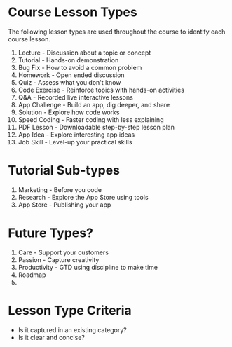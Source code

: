 # Course Lesson Types

The following lesson types are used throughout the course to identify each course lesson.

1. Lecture - Discussion about a topic or concept
2. Tutorial - Hands-on demonstration
3. Bug Fix - How to avoid a common problem
4. Homework - Open ended discussion
5. Quiz - Assess what you don't know
6. Code Exercise - Reinforce topics with hands-on activities
7. Q&A - Recorded live interactive lessons
8. App Challenge - Build an app, dig deeper, and share
9. Solution - Explore how code works
10. Speed Coding - Faster coding with less explaining
11. PDF Lesson - Downloadable step-by-step lesson plan
12. App Idea - Explore interesting app ideas
13. Job Skill - Level-up your practical skills



# Tutorial Sub-types

1. Marketing - Before you code
2. Research - Explore the App Store using tools
3. App Store - Publishing your app

# Future Types? #

1. Care - Support your customers
2. Passion - Capture creativity
3. Productivity - GTD using discipline to make time
4. Roadmap
5. 
  
# Lesson Type Criteria #

* Is it captured in an existing category?
* Is it clear and concise?